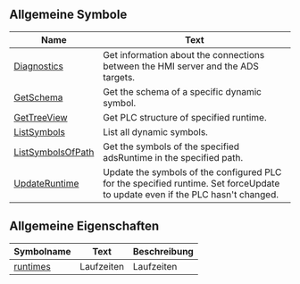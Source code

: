 ## Allgemeine Symbole

| Name | Text |
| ---- | ---- |
| [Diagnostics](symbols/Diagnostics.de.md) | Get information about the connections between the HMI server and the ADS targets. |
| [GetSchema](symbols/GetSchema.de.md) | Get the schema of a specific dynamic symbol. |
| [GetTreeView](symbols/GetTreeView.de.md) | Get PLC structure of specified runtime. |
| [ListSymbols](symbols/ListSymbols.de.md) | List all dynamic symbols. |
| [ListSymbolsOfPath](symbols/ListSymbolsOfPath.de.md) | Get the symbols of the specified adsRuntime in the specified path. |
| [UpdateRuntime](symbols/UpdateRuntime.de.md) | Update the symbols of the configured PLC for the specified runtime. Set forceUpdate to update even if the PLC hasn't changed. |

## Allgemeine Eigenschaften

| Symbolname | Text | Beschreibung |
| ---------- | ---- | ------------ |
| [runtimes](properties/runtimes.de.md) | Laufzeiten | Laufzeiten |

